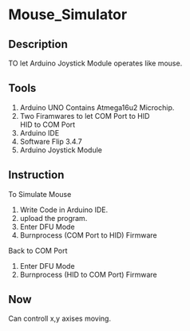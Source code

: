 # Mouse_Simulator

## Description
   TO let Arduino Joystick Module operates like mouse.
   
## Tools
1. Arduino UNO Contains Atmega16u2 Microchip.
2. Two Firamwares to let
   COM Port to HID  
   HID to COM Port
3. Arduino IDE
4. Software Flip 3.4.7 
5. Arduino Joystick Module

## Instruction
To Simulate Mouse
1. Write Code in Arduino IDE.
2. upload the program.
3. Enter DFU Mode
4. Burnprocess (COM Port to HID) Firmware

Back to COM Port
1. Enter DFU Mode
2. Burnprocess (HID to COM Port) Firmware

## Now
Can controll x,y axises moving.

